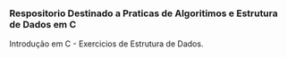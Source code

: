 ### Respositorio Destinado a Praticas de Algoritimos e Estrutura de Dados em C
Introdução em C - Exercicios de Estrutura de Dados.

##
